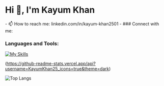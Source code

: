 <h1>Hi 👋, I'm Kayum Khan</h1>
- 📫 How to reach me: <a hre="https://www.linkedin.com/in/kayum-khan2501/">linkedin.com/in/kayum-khan2501</a>
- ### Connect with me:

### Languages and Tools:
[![My Skills](https://skillicons.dev/icons?i=,html5,css3,javascript,bootstrap,mysqL,c,java,python,wordpressgitHub,git)](https://skillicons.dev)

(https://github-readme-stats.vercel.app/api?username=KayumKhan25_icons=true&theme=dark)

![Top Langs](https://github-readme-stats.vercel.app/api/top-langs/?username=KayumKhan25&theme=dark)

<br>
